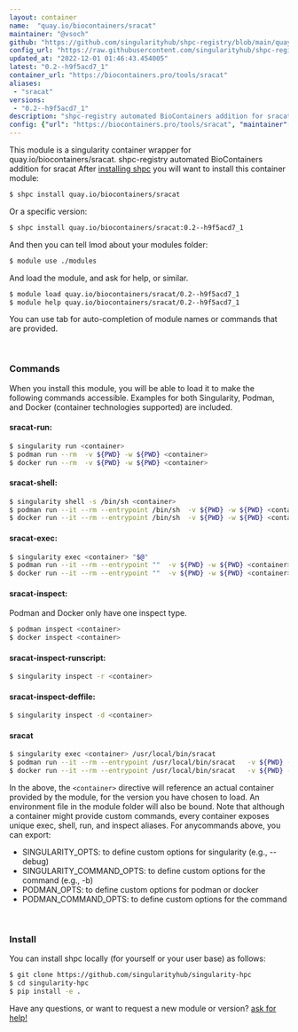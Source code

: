 ```yaml
---
layout: container
name:  "quay.io/biocontainers/sracat"
maintainer: "@vsoch"
github: "https://github.com/singularityhub/shpc-registry/blob/main/quay.io/biocontainers/sracat/container.yaml"
config_url: "https://raw.githubusercontent.com/singularityhub/shpc-registry/main/quay.io/biocontainers/sracat/container.yaml"
updated_at: "2022-12-01 01:46:43.454005"
latest: "0.2--h9f5acd7_1"
container_url: "https://biocontainers.pro/tools/sracat"
aliases:
 - "sracat"
versions:
 - "0.2--h9f5acd7_1"
description: "shpc-registry automated BioContainers addition for sracat"
config: {"url": "https://biocontainers.pro/tools/sracat", "maintainer": "@vsoch", "description": "shpc-registry automated BioContainers addition for sracat", "latest": {"0.2--h9f5acd7_1": "sha256:be9c04f036953a0cf20f58ffc8aaa247dae3323e4d2f08e00f2a85ee06222083"}, "tags": {"0.2--h9f5acd7_1": "sha256:be9c04f036953a0cf20f58ffc8aaa247dae3323e4d2f08e00f2a85ee06222083"}, "docker": "quay.io/biocontainers/sracat", "aliases": {"sracat": "/usr/local/bin/sracat"}}
---
```


This module is a singularity container wrapper for quay.io/biocontainers/sracat.
shpc-registry automated BioContainers addition for sracat
After [installing shpc](#install) you will want to install this container module:


```bash
$ shpc install quay.io/biocontainers/sracat
```

Or a specific version:

```bash
$ shpc install quay.io/biocontainers/sracat:0.2--h9f5acd7_1
```

And then you can tell lmod about your modules folder:

```bash
$ module use ./modules
```

And load the module, and ask for help, or similar.

```bash
$ module load quay.io/biocontainers/sracat/0.2--h9f5acd7_1
$ module help quay.io/biocontainers/sracat/0.2--h9f5acd7_1
```

You can use tab for auto-completion of module names or commands that are provided.

<br>

### Commands

When you install this module, you will be able to load it to make the following commands accessible.
Examples for both Singularity, Podman, and Docker (container technologies supported) are included.

#### sracat-run:

```bash
$ singularity run <container>
$ podman run --rm  -v ${PWD} -w ${PWD} <container>
$ docker run --rm  -v ${PWD} -w ${PWD} <container>
```

#### sracat-shell:

```bash
$ singularity shell -s /bin/sh <container>
$ podman run --it --rm --entrypoint /bin/sh  -v ${PWD} -w ${PWD} <container>
$ docker run --it --rm --entrypoint /bin/sh  -v ${PWD} -w ${PWD} <container>
```

#### sracat-exec:

```bash
$ singularity exec <container> "$@"
$ podman run --it --rm --entrypoint ""  -v ${PWD} -w ${PWD} <container> "$@"
$ docker run --it --rm --entrypoint ""  -v ${PWD} -w ${PWD} <container> "$@"
```

#### sracat-inspect:

Podman and Docker only have one inspect type.

```bash
$ podman inspect <container>
$ docker inspect <container>
```

#### sracat-inspect-runscript:

```bash
$ singularity inspect -r <container>
```

#### sracat-inspect-deffile:

```bash
$ singularity inspect -d <container>
```


#### sracat

```bash
$ singularity exec <container> /usr/local/bin/sracat
$ podman run --it --rm --entrypoint /usr/local/bin/sracat   -v ${PWD} -w ${PWD} <container> -c " $@"
$ docker run --it --rm --entrypoint /usr/local/bin/sracat   -v ${PWD} -w ${PWD} <container> -c " $@"
```



In the above, the `<container>` directive will reference an actual container provided
by the module, for the version you have chosen to load. An environment file in the
module folder will also be bound. Note that although a container
might provide custom commands, every container exposes unique exec, shell, run, and
inspect aliases. For anycommands above, you can export:

 - SINGULARITY_OPTS: to define custom options for singularity (e.g., --debug)
 - SINGULARITY_COMMAND_OPTS: to define custom options for the command (e.g., -b)
 - PODMAN_OPTS: to define custom options for podman or docker
 - PODMAN_COMMAND_OPTS: to define custom options for the command

<br>

### Install

You can install shpc locally (for yourself or your user base) as follows:

```bash
$ git clone https://github.com/singularityhub/singularity-hpc
$ cd singularity-hpc
$ pip install -e .
```

Have any questions, or want to request a new module or version? [ask for help!](https://github.com/singularityhub/singularity-hpc/issues)